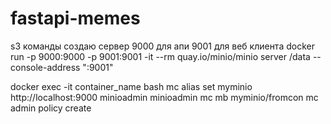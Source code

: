 # fastapi-memes

s3 команды
создаю сервер
9000 для апи
9001 для веб клиента
docker run -p 9000:9000 -p 9001:9001 -it --rm quay.io/minio/minio server /data --console-address ":9001"

docker exec -it container_name bash
mc alias set myminio http://localhost:9000 minioadmin minioadmin
mc mb myminio/fromcon
mc admin policy create

